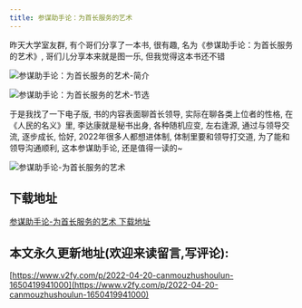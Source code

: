 ```yaml
---
title: 参谋助手论：为首长服务的艺术 
---
```



昨天大学室友群, 有个哥们分享了一本书, 很有趣, 名为《参谋助手论：为首长服务的艺术》, 哥们儿分享本来就是图一乐, 但我觉得这本书还不错 

![参谋助手论：为首长服务的艺术-简介](https://cdn.fangyuanxiaozhan.com/assets/1650420456642JTda35sH.png)


![参谋助手论：为首长服务的艺术-节选](https://cdn.fangyuanxiaozhan.com/assets/1650420378744isp4TY7D.png)


于是我找了一下电子版, 书的内容表面聊首长领导, 实际在聊各类上位者的性格, 在《人民的名义》里, 李达康就是秘书出身, 各种随机应变, 左右逢源, 通过与领导交流, 逐步成长, 恰好, 2022年很多人都想进体制, 体制里要和领导打交道, 为了能和领导沟通顺利, 这本参谋助手论, 还是值得一读的~


![参谋助手论-为首长服务的艺术](https://cdn.fangyuanxiaozhan.com/assets/1650420197345wsnAz3Fr.png)


## 下载地址

[参谋助手论-为首长服务的艺术 下载地址](https://frp.v2fy.com/%E5%8F%82%E8%B0%8B%E5%8A%A9%E6%89%8B%E8%AE%BA-%E4%B8%BA%E9%A6%96%E9%95%BF%E6%9C%8D%E5%8A%A1%E7%9A%84%E8%89%BA%E6%9C%AF/)


## 本文永久更新地址(欢迎来读留言,写评论):

[https://www.v2fy.com/p/2022-04-20-canmouzhushoulun-1650419941000](https://www.v2fy.com/p/2022-04-20-canmouzhushoulun-1650419941000)
